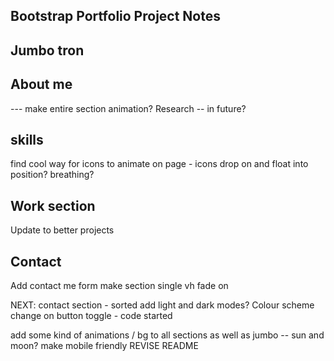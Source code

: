 ## Bootstrap Portfolio Project Notes

Jumbo tron
---------


About me 
---------

--- make entire section animation? Research -- in future?

skills
---------

find cool way for icons to animate on page - icons drop on and float into position? breathing?

Work section
---------

Update to better projects

Contact
---------
Add contact me form
make section single vh
fade on

NEXT:
contact section - sorted
add light and dark modes? Colour scheme change on button toggle - code started

add some kind of animations / bg to all sections as well as jumbo -- sun and moon?
make mobile friendly
REVISE README

